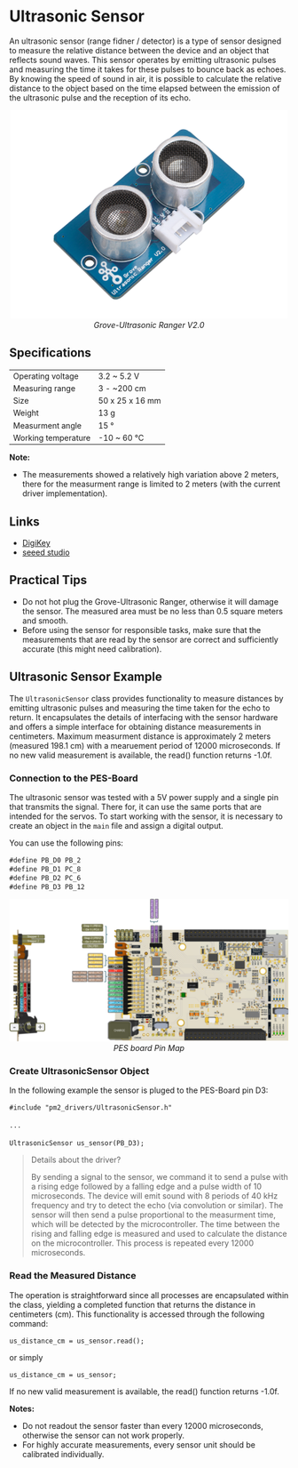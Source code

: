 # Ultrasonic Sensor

An ultrasonic sensor (range fidner / detector) is a type of sensor designed to measure the relative distance between the device and an object that reflects sound waves. This sensor operates by emitting ultrasonic pulses and measuring the time it takes for these pulses to bounce back as echoes. By knowing the speed of sound in air, it is possible to calculate the relative distance to the object based on the time elapsed between the emission of the ultrasonic pulse and the reception of its echo.

<center>
    <img src="../images/grove_ultrasonic_ranger_v2.png" alt="Grove-Ultrasonic Ranger V2.0" width="500"/>
</center>
<center>
    <i>Grove-Ultrasonic Ranger V2.0</i>
</center>

## Specifications

|                     |                 |
| ------------------- | --------------- |
| Operating voltage   | 3.2 ~ 5.2 V     |
| Measuring range     | 3 - ~200 cm     |
| Size                | 50 x 25 x 16 mm |
| Weight              | 13 g            |
| Measurment angle    | 15 °            |
| Working temperature | -10 ~ 60 °C     |

<!-- |Operating current    | 8 mA            | -->
<!-- |Ultrasonic frequency | 40 kHz          | -->
<!-- |Measuring range      | 2 - 350 cm      | -->
<!-- |Resolution           | 1 cm            | -->
<!-- |Output               | PWM             | -->
<!-- |Trigger signal       | 10 uS TTL       | -->
<!-- |Echo signal          | TTL             |  -->


**Note:**

- The measurements showed a relatively high variation above 2 meters, there for the measurment range is limited to 2 meters (with the current driver implementation).

## Links

- [DigiKey][0]
- [seeed studio][1]

<!-- last updated 03.01.2024 -->
[0]: https://www.digikey.ch/de/products/detail/seeed-technology-co-ltd/101020010/5482600?s=N4IgTCBcDaIOICUDyA1AogAgKoBkAqCAggMpIByAkgMIZFlxoIYpgB0ADCALoC%2BQA
[1]: https://wiki.seeedstudio.com/Grove-Ultrasonic_Ranger/

## Practical Tips

- Do not hot plug the Grove-Ultrasonic Ranger, otherwise it will damage the sensor. The measured area must be no less than 0.5 square meters and smooth.
- Before using the sensor for responsible tasks, make sure that the measurements that are read by the sensor are correct and sufficiently accurate (this might need calibration).

## Ultrasonic Sensor Example

The ``UltrasonicSensor`` class provides functionality to measure distances by emitting ultrasonic pulses 
and measuring the time taken for the echo to return. It encapsulates the details of interfacing with the
sensor hardware and offers a simple interface for obtaining distance measurements in centimeters.
Maximum measurment distance is approximately 2 meters (measured 198.1 cm) with a mearuement period of 12000
microseconds. If no new valid measurement is available, the read() function returns -1.0f.

### Connection to the PES-Board

The ultrasonic sensor was tested with a 5V power supply and a single pin that transmits the signal. There for, it can use the same ports that are intended for the servos. To start working with the sensor, it is necessary to create an object in the ``main`` file and assign a digital output.

You can use the following pins:

```
#define PB_D0 PB_2
#define PB_D1 PC_8
#define PB_D2 PC_6
#define PB_D3 PB_12
```
<center>
    <img src="../images/pes_board_peripherals.png" alt="board_pins" width="1000" />
</center>
<center>
    <i>PES board Pin Map</i>
</center>

### Create UltrasonicSensor Object

In the following example the sensor is pluged to the PES-Board pin D3:

```
#include "pm2_drivers/UltrasonicSensor.h"

...

UltrasonicSensor us_sensor(PB_D3);
```

>Details about the driver?
>
>By sending a signal to the sensor, we command it to send a pulse with a rising edge followed by a falling edge and a pulse width of 10 microseconds. The device will emit sound with 8 periods of 40 kHz frequency and try to detect the echo (via convolution or similar). The sensor will then send a pulse proportional to the measurment time, which will be detected by the microcontroller. The time between the rising and falling edge is measured and used to calculate the distance on the microcontroller. This process is repeated every 12000 microseconds.

### Read the Measured Distance

The operation is straightforward since all processes are encapsulated within the class, yielding a completed function that returns the distance in centimeters (cm). This functionality is accessed through the following command:

```
us_distance_cm = us_sensor.read();
```

or simply

```
us_distance_cm = us_sensor;
```

If no new valid measurement is available, the read() function returns -1.0f.

**Notes:**

- Do not readout the sensor faster than every 12000 microseconds, otherwise the sensor can not work properly.
- For highly accurate measurements, every sensor unit should be calibrated individually.


